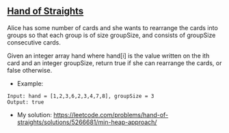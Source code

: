 ## [Hand of Straights](https://leetcode.com/problems/hand-of-straights/)

Alice has some number of cards and she wants to rearrange the cards into groups so that each group is of size groupSize, and consists of groupSize consecutive cards.

Given an integer array hand where hand[i] is the value written on the ith card and an integer groupSize, return true if she can rearrange the cards, or false otherwise.



- Example:
```
Input: hand = [1,2,3,6,2,3,4,7,8], groupSize = 3
Output: true
```

- My solution: https://leetcode.com/problems/hand-of-straights/solutions/5266681/min-heap-approach/
